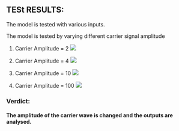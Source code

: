 ## TESt RESULTS:
The model is tested with various inputs. 

The model is tested by varying different carrier signal amplitude

1) Carrier Amplitude = 2
![](https://github.com/katana7436/AMBD_TeamK_signalProcessing/blob/e9d6b3cdc658e32701dba7445e92ebd2323fa6cb/All_team_project/Yogesh_S.V-99007456/Images/c_2.PNG)

2) Carrier Amplitude = 4
![](https://github.com/katana7436/AMBD_TeamK_signalProcessing/blob/e9d6b3cdc658e32701dba7445e92ebd2323fa6cb/All_team_project/Yogesh_S.V-99007456/Images/c_4.PNG)

4) Carrier Amplitude = 10
![](https://github.com/katana7436/AMBD_TeamK_signalProcessing/blob/main/All_team_project/Yogesh_S.V-99007456/Images/c_10.PNG)

6) Carrier Amplitude = 100
![](https://github.com/katana7436/AMBD_TeamK_signalProcessing/blob/e9d6b3cdc658e32701dba7445e92ebd2323fa6cb/All_team_project/Yogesh_S.V-99007456/Images/c_100.PNG)

### Verdict:
#### The amplitude of the carrier wave is changed and the outputs are analysed.
